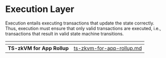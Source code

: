 # Execution Layer

Execution entails executing transactions that update the state correctly. Thus, execution must ensure that only valid transactions are executed, i.e., transactions that result in valid state machine transitions.

<table data-view="cards"><thead><tr><th align="center"></th><th data-hidden data-card-target data-type="content-ref"></th></tr></thead><tbody><tr><td align="center"><strong>TS-zkVM for App Rollup</strong></td><td><a href="ts-zkvm-for-app-rollup.md">ts-zkvm-for-app-rollup.md</a></td></tr></tbody></table>
